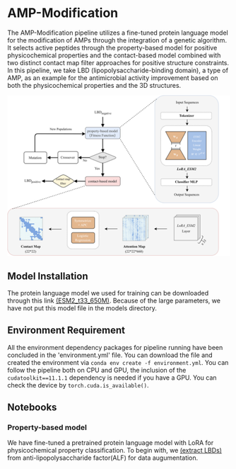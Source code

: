 # AMP-Modification
The AMP-Modification pipeline utilizes a fine-tuned protein language model for the modification of AMPs through the integration of a genetic algorithm. It selects active peptides through the property-based model for positive physicochemical properties and the contact-based model combined with two distinct contact map filter approaches for positive structure constraints. In this pipeline, we take LBD (lipopolysaccharide-binding domain), a type of AMP, as an example for the antimicrobial activity improvement based on both the physicochemical properties and the 3D structures.

![image](https://github.com/Qinlab502/AMP-Modification/blob/main/images/Fig.1.png)

## Model Installation
The protein language model we used for training can be downloaded through this link [(ESM2_t33_650M)](https://huggingface.co/facebook/esm2_t33_650M_UR50D/tree/main). Because of the large parameters, we have not put this model file in the models directory.

## Environment Requirement
All the environment dependency packages for pipeline running have been concluded in the 'environment.yml' file. You can download the file and created the environment via ```conda env create -f environment.yml```.
You can follow the pipeline both on CPU and GPU, the inclusion of the ```cudatoolkit==11.1.1``` dependency is needed if you have a GPU. You can check the device by ```torch.cuda.is_available()```.

## Notebooks
### Property-based model
We have fine-tuned a pretrained protein language model with LoRA for physicochemical property classification. To begin with, we [(extract LBDs)](./scripts/LBD_extraction_from_ALF.ipynb) from anti-lipopolysaccharide factor(ALF) for data augumentation.
